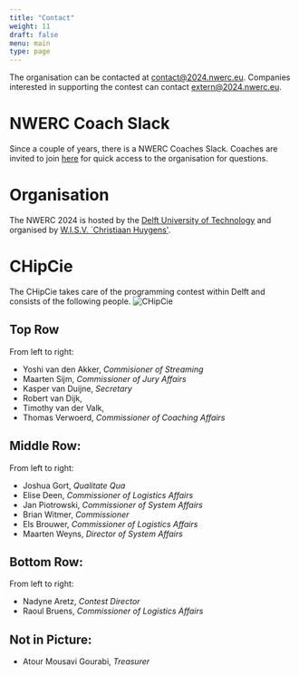 ```yaml
---
title: "Contact"
weight: 11
draft: false
menu: main
type: page
---
```

The organisation can be contacted at [contact@2024.nwerc.eu](mailto:contact@2024.nwerc.eu). Companies interested in supporting the contest can contact [extern@2024.nwerc.eu](mailto:extern@2024.nwerc.eu).

# NWERC Coach Slack
Since a couple of years, there is a NWERC Coaches Slack. Coaches are invited to join [here](https://nwerc-icpc.slack.com/join/shared_invite/zt-1ggf2uot2-SVwK9k29~xfwKZaZT0Vw6Q)
for quick access to the organisation for questions.

# Organisation
The NWERC 2024 is hosted by the [Delft University of Technology](https://www.tudelft.nl) and organised by [W.I.S.V. `Christiaan Huygens'](https://ch.tudelft.nl).

# CHipCie
The CHipCie takes care of the programming contest within Delft and consists of the following people.
![CHipCie](/chipcie2023.webp)

## Top Row
From left to right:
* Yoshi van den Akker, _Commisioner of Streaming_
* Maarten Sijm, _Commissioner of Jury Affairs_
* Kasper van Duijne, _Secretary_
* Robert van Dijk, 
* Timothy van der Valk, 
* Thomas Verwoerd, _Commissioner of Coaching Affairs_

## Middle Row:
From left to right:
* Joshua Gort, _Qualitate Qua_
* Elise Deen, _Commissioner of Logistics Affairs_
* Jan Piotrowski, _Commissioner of System Affairs_
* Brian Witmer, _Commissioner_
* Els Brouwer, _Commissioner of Logistics Affairs_
* Maarten Weyns, _Director of System Affairs_

## Bottom Row:
From left to right:
* Nadyne Aretz, _Contest Director_
* Raoul Bruens, _Commissioner of Logistics Affairs_

## Not in Picture:
* Atour Mousavi Gourabi, _Treasurer_

